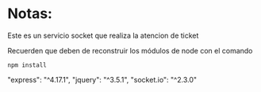 # Notas:

Este es un servicio socket que realiza la atencion de ticket

Recuerden que deben de reconstruir los módulos de node con el comando

```
npm install
```

"express": "^4.17.1",
"jquery": "^3.5.1",
"socket.io": "^2.3.0"